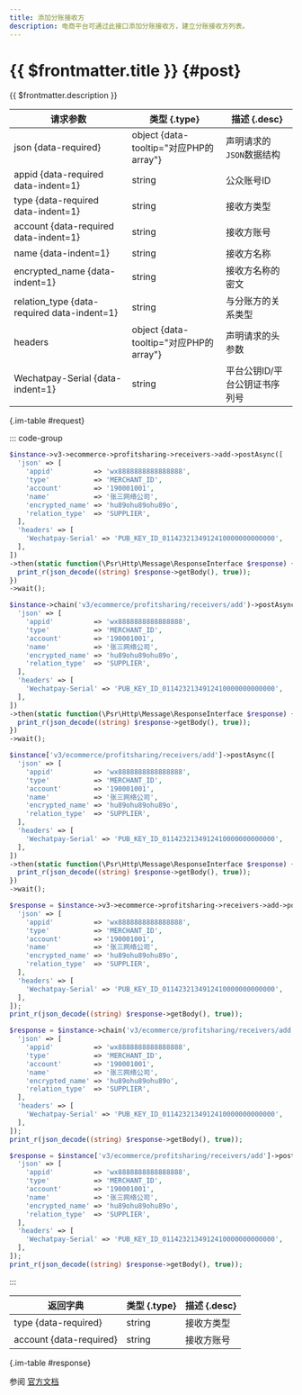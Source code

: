 ```yaml
---
title: 添加分账接收方
description: 电商平台可通过此接口添加分账接收方，建立分账接收方列表。
---
```


# {{ $frontmatter.title }} {#post}

{{ $frontmatter.description }}

| 请求参数 | 类型 {.type} | 描述 {.desc}
| --- | --- | ---
| json {data-required} | object {data-tooltip="对应PHP的array"} | 声明请求的`JSON`数据结构
| appid {data-required data-indent=1} | string | 公众账号ID
| type {data-required data-indent=1} | string | 接收方类型
| account {data-required data-indent=1} | string | 接收方账号
| name {data-indent=1} | string | 接收方名称
| encrypted_name {data-indent=1} | string | 接收方名称的密文
| relation_type {data-required data-indent=1} | string | 与分账方的关系类型
| headers | object {data-tooltip="对应PHP的array"} | 声明请求的头参数
| Wechatpay-Serial {data-indent=1} | string | 平台公钥ID/平台公钥证书序列号

{.im-table #request}

::: code-group

```php [异步纯链式]
$instance->v3->ecommerce->profitsharing->receivers->add->postAsync([
  'json' => [
    'appid'          => 'wx8888888888888888',
    'type'           => 'MERCHANT_ID',
    'account'        => '190001001',
    'name'           => '张三网络公司',
    'encrypted_name' => 'hu89ohu89ohu89o',
    'relation_type'  => 'SUPPLIER',
  ],
  'headers' => [
    'Wechatpay-Serial' => 'PUB_KEY_ID_0114232134912410000000000000',
  ],
])
->then(static function(\Psr\Http\Message\ResponseInterface $response) {
  print_r(json_decode((string) $response->getBody(), true));
})
->wait();
```

```php [异步声明式]
$instance->chain('v3/ecommerce/profitsharing/receivers/add')->postAsync([
  'json' => [
    'appid'          => 'wx8888888888888888',
    'type'           => 'MERCHANT_ID',
    'account'        => '190001001',
    'name'           => '张三网络公司',
    'encrypted_name' => 'hu89ohu89ohu89o',
    'relation_type'  => 'SUPPLIER',
  ],
  'headers' => [
    'Wechatpay-Serial' => 'PUB_KEY_ID_0114232134912410000000000000',
  ],
])
->then(static function(\Psr\Http\Message\ResponseInterface $response) {
  print_r(json_decode((string) $response->getBody(), true));
})
->wait();
```

```php [异步属性式]
$instance['v3/ecommerce/profitsharing/receivers/add']->postAsync([
  'json' => [
    'appid'          => 'wx8888888888888888',
    'type'           => 'MERCHANT_ID',
    'account'        => '190001001',
    'name'           => '张三网络公司',
    'encrypted_name' => 'hu89ohu89ohu89o',
    'relation_type'  => 'SUPPLIER',
  ],
  'headers' => [
    'Wechatpay-Serial' => 'PUB_KEY_ID_0114232134912410000000000000',
  ],
])
->then(static function(\Psr\Http\Message\ResponseInterface $response) {
  print_r(json_decode((string) $response->getBody(), true));
})
->wait();
```

```php [同步纯链式]
$response = $instance->v3->ecommerce->profitsharing->receivers->add->post([
  'json' => [
    'appid'          => 'wx8888888888888888',
    'type'           => 'MERCHANT_ID',
    'account'        => '190001001',
    'name'           => '张三网络公司',
    'encrypted_name' => 'hu89ohu89ohu89o',
    'relation_type'  => 'SUPPLIER',
  ],
  'headers' => [
    'Wechatpay-Serial' => 'PUB_KEY_ID_0114232134912410000000000000',
  ],
]);
print_r(json_decode((string) $response->getBody(), true));
```

```php [同步声明式]
$response = $instance->chain('v3/ecommerce/profitsharing/receivers/add')->post([
  'json' => [
    'appid'          => 'wx8888888888888888',
    'type'           => 'MERCHANT_ID',
    'account'        => '190001001',
    'name'           => '张三网络公司',
    'encrypted_name' => 'hu89ohu89ohu89o',
    'relation_type'  => 'SUPPLIER',
  ],
  'headers' => [
    'Wechatpay-Serial' => 'PUB_KEY_ID_0114232134912410000000000000',
  ],
]);
print_r(json_decode((string) $response->getBody(), true));
```

```php [同步属性式]
$response = $instance['v3/ecommerce/profitsharing/receivers/add']->post([
  'json' => [
    'appid'          => 'wx8888888888888888',
    'type'           => 'MERCHANT_ID',
    'account'        => '190001001',
    'name'           => '张三网络公司',
    'encrypted_name' => 'hu89ohu89ohu89o',
    'relation_type'  => 'SUPPLIER',
  ],
  'headers' => [
    'Wechatpay-Serial' => 'PUB_KEY_ID_0114232134912410000000000000',
  ],
]);
print_r(json_decode((string) $response->getBody(), true));
```

:::

| 返回字典 | 类型 {.type} | 描述 {.desc}
| --- | --- | ---
| type {data-required} | string | 接收方类型
| account {data-required} | string | 接收方账号

{.im-table #response}

参阅 [官方文档](https://pay.weixin.qq.com/wiki/doc/apiv3/wxpay/ecommerce/profitsharing/chapter3_7.shtml)
